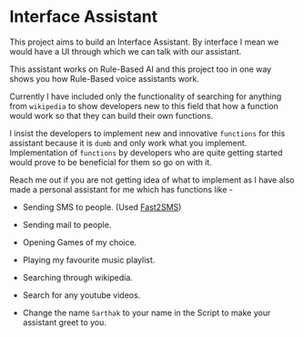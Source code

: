 # Interface Assistant
This project aims to build an Interface Assistant. By interface I mean we would
have a UI through which we can talk with our assistant. 

This assistant works on Rule-Based AI and this project too in one way shows you how
Rule-Based voice assistants work.

Currently I have included only the functionality of searching for anything from
`wikipedia` to show developers new to this field that how a function would work
so that they can build their own functions. 

I insist the developers to implement new and innovative `functions` for this
assistant because it is `dumb` and only work what you implement. Implementation
of `functions` by developers who are quite getting started would prove to be
beneficial for them so go on with it.

Reach me out if you are not getting idea of what to implement as I have also
made a personal assistant for me which has functions like -
- Sending SMS to people. (Used [Fast2SMS](https://www.fast2sms.com/))
- Sending mail to people.
- Opening Games of my choice.
- Playing my favourite music playlist.
- Searching through wikipedia.
- Search for any youtube videos.


- Change the name `Sarthak` to your name in the Script to make your assistant greet to you.